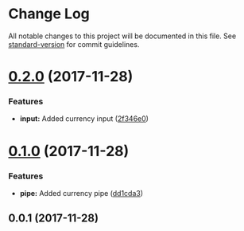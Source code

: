 # Change Log

All notable changes to this project will be documented in this file. See [standard-version](https://github.com/conventional-changelog/standard-version) for commit guidelines.

<a name="0.2.0"></a>
# [0.2.0](https://github.com/torbenm/ng2-currency/compare/v0.1.0...v0.2.0) (2017-11-28)


### Features

* **input:** Added currency input ([2f346e0](https://github.com/torbenm/ng2-currency/commit/2f346e0))



<a name="0.1.0"></a>
# [0.1.0](https://github.com/torbenm/ng2-currency/compare/v0.0.1...v0.1.0) (2017-11-28)


### Features

* **pipe:** Added currency pipe ([dd1cda3](https://github.com/torbenm/ng2-currency/commit/dd1cda3))



<a name="0.0.1"></a>
## 0.0.1 (2017-11-28)
